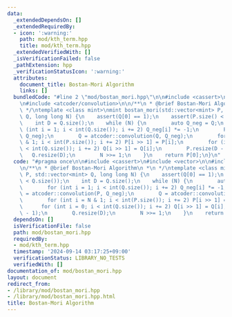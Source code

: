 ```yaml
---
data:
  _extendedDependsOn: []
  _extendedRequiredBy:
  - icon: ':warning:'
    path: mod/kth_term.hpp
    title: mod/kth_term.hpp
  _extendedVerifiedWith: []
  _isVerificationFailed: false
  _pathExtension: hpp
  _verificationStatusIcon: ':warning:'
  attributes:
    document_title: Bostan-Mori Algorithm
    links: []
  bundledCode: "#line 2 \"mod/bostan_mori.hpp\"\n\n#include <cassert>\n#include <vector>\n\
    \n#include <atcoder/convolution>\n\n/**\n * @brief Bostan-Mori Algorithm\n *\n\
    \ */\ntemplate <class mint>\nmint bostan_mori(std::vector<mint> P, std::vector<mint>\
    \ Q, long long N) {\n    assert(Q[0] == 1);\n    assert(P.size() < Q.size());\n\
    \    int D = Q.size();\n    while (N) {\n        auto Q_neg = Q;\n        for\
    \ (int i = 1; i < int(Q.size()); i += 2) Q_neg[i] *= -1;\n        P = atcoder::convolution(P,\
    \ Q_neg);\n        Q = atcoder::convolution(Q, Q_neg);\n        for (int i = N\
    \ & 1; i < int(P.size()); i += 2) P[i >> 1] = P[i];\n        for (int i = 0; i\
    \ < int(Q.size()); i += 2) Q[i >> 1] = Q[i];\n        P.resize(D - 1);\n     \
    \   Q.resize(D);\n        N >>= 1;\n    }\n    return P[0];\n}\n"
  code: "#pragma once\n\n#include <cassert>\n#include <vector>\n\n#include <atcoder/convolution>\n\
    \n/**\n * @brief Bostan-Mori Algorithm\n *\n */\ntemplate <class mint>\nmint bostan_mori(std::vector<mint>\
    \ P, std::vector<mint> Q, long long N) {\n    assert(Q[0] == 1);\n    assert(P.size()\
    \ < Q.size());\n    int D = Q.size();\n    while (N) {\n        auto Q_neg = Q;\n\
    \        for (int i = 1; i < int(Q.size()); i += 2) Q_neg[i] *= -1;\n        P\
    \ = atcoder::convolution(P, Q_neg);\n        Q = atcoder::convolution(Q, Q_neg);\n\
    \        for (int i = N & 1; i < int(P.size()); i += 2) P[i >> 1] = P[i];\n  \
    \      for (int i = 0; i < int(Q.size()); i += 2) Q[i >> 1] = Q[i];\n        P.resize(D\
    \ - 1);\n        Q.resize(D);\n        N >>= 1;\n    }\n    return P[0];\n}\n"
  dependsOn: []
  isVerificationFile: false
  path: mod/bostan_mori.hpp
  requiredBy:
  - mod/kth_term.hpp
  timestamp: '2024-09-14 03:17:25+09:00'
  verificationStatus: LIBRARY_NO_TESTS
  verifiedWith: []
documentation_of: mod/bostan_mori.hpp
layout: document
redirect_from:
- /library/mod/bostan_mori.hpp
- /library/mod/bostan_mori.hpp.html
title: Bostan-Mori Algorithm
---
```

